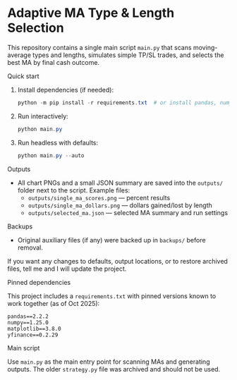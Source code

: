 # Adaptive MA Type & Length Selection

This repository contains a single main script `main.py` that scans moving-average types and lengths, simulates simple TP/SL trades, and selects the best MA by final cash outcome.

Quick start

1. Install dependencies (if needed):

   ```powershell
   python -m pip install -r requirements.txt  # or install pandas, numpy, yfinance, matplotlib
   ```

2. Run interactively:

   ```powershell
   python main.py
   ```

3. Run headless with defaults:

   ```powershell
   python main.py --auto
   ```

Outputs

- All chart PNGs and a small JSON summary are saved into the `outputs/` folder next to the script. Example files:
  - `outputs/single_ma_scores.png` — percent results
  - `outputs/single_ma_dollars.png` — dollars gained/lost by length
  - `outputs/selected_ma.json` — selected MA summary and run settings

Backups

- Original auxiliary files (if any) were backed up in `backups/` before removal.

If you want any changes to defaults, output locations, or to restore archived files, tell me and I will update the project.

Pinned dependencies

This project includes a `requirements.txt` with pinned versions known to work together (as of Oct 2025):

```
pandas==2.2.2
numpy==1.25.0
matplotlib==3.8.0
yfinance==0.2.29
```

Main script

Use `main.py` as the main entry point for scanning MAs and generating outputs. The older `strategy.py` file was archived and should not be used.
